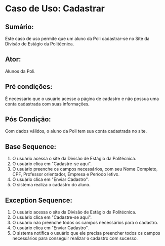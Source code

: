 # Caso de Uso: Cadastrar

## Sumário: 
Este caso de uso permite que um aluno da Poli cadastrar-se no Site da Divisão de Estágio da Politécnica.

## Ator:
Alunos da Poli.

## Pré condições:
É necessário que o usuário acesse a página de cadastro e não possua uma conta cadastrada com suas informações.

## Pós Condição:
Com dados válidos, o aluno da Poli tem sua conta cadastrada no site.

## Base Sequence:
1. O usuário acessa o site da Divisão de Estágio da Politécnica.
2. O usuário clica em "Cadastre-se aqui".
3. O usuário preenche os campos necessários, com seu Nome Completo, CPF, Professor orientador, Empresa e Período letivo.
4. O usuário clica em "Enviar Cadastro".
5. O sistema realiza o cadastro do aluno.

## Exception Sequence:
1. O usuário acessa o site da Divisão de Estágio da Politécnica.
2. O usuário clica em "Cadastre-se aqui".
3. O usuário não preenche todos os campos necessários para o cadastro.
4. O usuário clica em "Enviar Cadastro".
5. O sistema notifica o usuário que ele precisa preencher todos os campos necessários para conseguir realizar o cadastro com sucesso.
